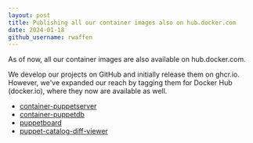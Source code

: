 ```yaml
---
layout: post
title: Publishing all our container images also on hub.docker.com
date: 2024-01-18
github_username: rwaffen
---
```


As of now, all our container images are also available on hub.docker.com.

We develop our projects on GitHub and initially release them on ghcr.io. However, we've expanded our reach by tagging them for Docker Hub (docker.io), where they now are available as well.

- [container-puppetserver](https://hub.docker.com/r/voxpupuli/container-puppetserver)
- [container-puppetdb](https://hub.docker.com/r/voxpupuli/container-puppetdb)
- [puppetboard](https://hub.docker.com/r/voxpupuli/puppetboard)
- [puppet-catalog-diff-viewer](https://hub.docker.com/r/voxpupuli/puppet-catalog-diff-viewer)
